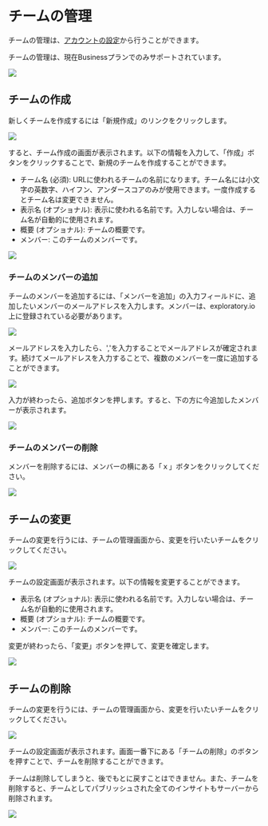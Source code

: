 # チームの管理

チームの管理は、[アカウントの設定](https://exploratory.io/account/settings)から行うことができます。

チームの管理は、現在Businessプランでのみサポートされています。

![](images/ja1.png)

## チームの作成

新しくチームを作成するには「新規作成」のリンクをクリックします。

![](images/ja2.png)

すると、チーム作成の画面が表示されます。以下の情報を入力して、「作成」ボタンをクリックすることで、新規のチームを作成することができます。

* チーム名 (必須): URLに使われるチームの名前になります。チーム名には小文字の英数字、ハイフン、アンダースコアのみが使用できます。一度作成するとチーム名は変更できません。
* 表示名 (オプショナル): 表示に使われる名前です。入力しない場合は、チーム名が自動的に使用されます。
* 概要 (オプショナル): チームの概要です。
* メンバー: このチームのメンバーです。

![](images/ja3.png)

### チームのメンバーの追加

チームのメンバーを追加するには、「メンバーを追加」の入力フィールドに、追加したいメンバーのメールアドレスを入力します。メンバーは、exploratory.io上に登録されている必要があります。

![](images/ja4.png)

メールアドレスを入力したら、','を入力することでメールアドレスが確定されます。続けてメールアドレスを入力することで、複数のメンバーを一度に追加することができます。

![](images/ja5.png)

入力が終わったら、追加ボタンを押します。すると、下の方に今追加したメンバーが表示されます。

![](images/ja6.png)


### チームのメンバーの削除

メンバーを削除するには、メンバーの横にある「ｘ」ボタンをクリックしてください。


![](images/ja7.png)



## チームの変更

チームの変更を行うには、チームの管理画面から、変更を行いたいチームをクリックしてください。


![](images/ja10.png)


チームの設定画面が表示されます。以下の情報を変更することができます。

* 表示名 (オプショナル): 表示に使われる名前です。入力しない場合は、チーム名が自動的に使用されます。
* 概要 (オプショナル): チームの概要です。
* メンバー: このチームのメンバーです。

変更が終わったら、「変更」ボタンを押して、変更を確定します。

![](images/ja8.png)



## チームの削除

チームの変更を行うには、チームの管理画面から、変更を行いたいチームをクリックしてください。


![](images/ja10.png)


チームの設定画面が表示されます。画面一番下にある「チームの削除」のボタンを押すことで、チームを削除することができます。

チームは削除してしまうと、後でもとに戻すことはできません。また、チームを削除すると、チームとしてパブリッシュされた全てのインサイトもサーバーから削除されます。

![](images/ja9.png)
